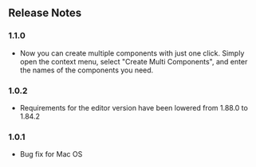 ## Release Notes

### 1.1.0
- Now you can create multiple components with just one click. Simply open the context menu, select "Create Multi Components", and enter the names of the components you need.

### 1.0.2
- Requirements for the editor version have been lowered from 1.88.0 to 1.84.2

### 1.0.1
- Bug fix for Mac OS
